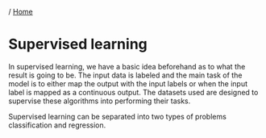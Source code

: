 / [Home](index.md)

# Supervised learning

In supervised learning, we have a basic idea beforehand as to what the result is going to be. The input data is labeled and the main task of the model is to either map the output with the input labels or when the input label is mapped as a continuous output.
The datasets used are designed to supervise these algorithms into performing their tasks.

Supervised learning can be separated into two types of problems classification and regression.

